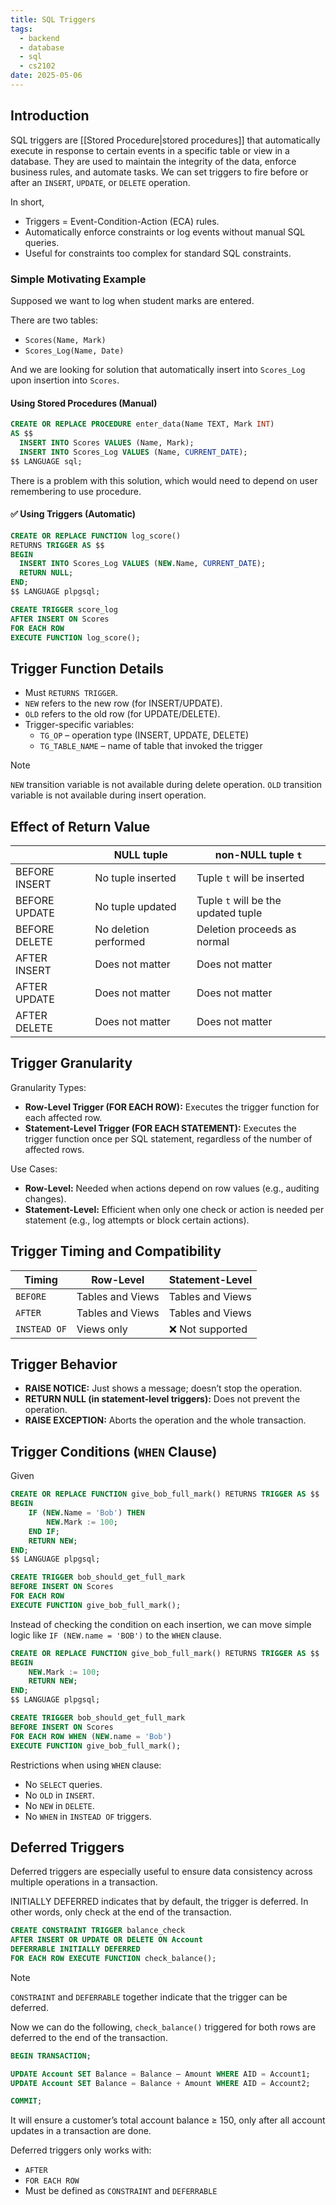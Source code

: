 ```yaml
---
title: SQL Triggers
tags:
  - backend
  - database
  - sql
  - cs2102
date: 2025-05-06
---
```

## Introduction
SQL triggers are [[Stored Procedure|stored procedures]] that automatically execute in response to certain events in a specific table or view in a database. They are used to maintain the integrity of the data, enforce business rules, and automate tasks. We can set triggers to fire before or after an `INSERT`, `UPDATE`, or `DELETE` operation.

In short,
- Triggers = Event-Condition-Action (ECA) rules.
- Automatically enforce constraints or log events without manual SQL queries.
- Useful for constraints too complex for standard SQL constraints.

### Simple Motivating Example
Supposed we want to log when student marks are entered.

There are two tables:
- `Scores(Name, Mark)`
- `Scores_Log(Name, Date)`

And we are looking for solution that automatically insert into `Scores_Log` upon insertion into `Scores`.

#### Using Stored Procedures (Manual)
```sql
CREATE OR REPLACE PROCEDURE enter_data(Name TEXT, Mark INT)
AS $$
  INSERT INTO Scores VALUES (Name, Mark);
  INSERT INTO Scores_Log VALUES (Name, CURRENT_DATE);
$$ LANGUAGE sql;
```
There is a problem with this solution, which would need to depend on user remembering to use procedure.

#### ✅ Using Triggers (Automatic)
```sql
CREATE OR REPLACE FUNCTION log_score()
RETURNS TRIGGER AS $$
BEGIN
  INSERT INTO Scores_Log VALUES (NEW.Name, CURRENT_DATE);
  RETURN NULL;
END;
$$ LANGUAGE plpgsql;

CREATE TRIGGER score_log
AFTER INSERT ON Scores
FOR EACH ROW
EXECUTE FUNCTION log_score();
```

## Trigger Function Details
- Must `RETURNS TRIGGER`.
- `NEW` refers to the new row (for INSERT/UPDATE).
- `OLD` refers to the old row (for UPDATE/DELETE).
- Trigger-specific variables:
	- `TG_OP` – operation type (INSERT, UPDATE, DELETE)
	- `TG_TABLE_NAME` – name of table that invoked the trigger

>[!note]
>`NEW` transition variable is not available during delete operation. `OLD` transition variable is not available during insert operation.
## Effect of Return Value


|               | NULL tuple            | non-NULL tuple `t`                  |
| ------------- | --------------------- | ----------------------------------- |
| BEFORE INSERT | No tuple inserted     | Tuple `t` will be inserted          |
| BEFORE UPDATE | No tuple updated      | Tuple `t` will be the updated tuple |
| BEFORE DELETE | No deletion performed | Deletion proceeds as normal         |
| AFTER INSERT  | Does not matter       | Does not matter                     |
| AFTER UPDATE  | Does not matter       | Does not matter                     |
| AFTER DELETE  | Does not matter       | Does not matter                     |
## Trigger Granularity

Granularity Types:
- **Row-Level Trigger (FOR EACH ROW):** Executes the trigger function for each affected row.
- **Statement-Level Trigger (FOR EACH STATEMENT):** Executes the trigger function once per SQL statement, regardless of the number of affected rows.

Use Cases:
- **Row-Level:** Needed when actions depend on row values (e.g., auditing changes).
- **Statement-Level:** Efficient when only one check or action is needed per statement (e.g., log attempts or block certain actions).

## Trigger Timing and Compatibility

| Timing       | Row-Level        | Statement-Level      |
| ------------ | ---------------- | -------------------- |
| `BEFORE`     | Tables and Views | Tables and Views<br> |
| `AFTER`      | Tables and Views | Tables and Views<br> |
| `INSTEAD OF` | Views only       | ❌ Not supported<br>  |
## Trigger Behavior
- **RAISE NOTICE:** Just shows a message; doesn’t stop the operation.
- **RETURN NULL (in statement-level triggers):** Does not prevent the operation.
- **RAISE EXCEPTION:** Aborts the operation and the whole transaction.

## Trigger Conditions (`WHEN` Clause)

Given
```sql
CREATE OR REPLACE FUNCTION give_bob_full_mark() RETURNS TRIGGER AS $$
BEGIN
	IF (NEW.Name = 'Bob') THEN
		NEW.Mark := 100;
	END IF;
	RETURN NEW;
END;
$$ LANGUAGE plpgsql;

CREATE TRIGGER bob_should_get_full_mark
BEFORE INSERT ON Scores
FOR EACH ROW
EXECUTE FUNCTION give_bob_full_mark();
```

Instead of checking the condition on each insertion, we can move simple logic like `IF (NEW.name = 'BOB')` to the `WHEN` clause.

```sql
CREATE OR REPLACE FUNCTION give_bob_full_mark() RETURNS TRIGGER AS $$
BEGIN
	NEW.Mark := 100;
	RETURN NEW;
END;
$$ LANGUAGE plpgsql;

CREATE TRIGGER bob_should_get_full_mark
BEFORE INSERT ON Scores
FOR EACH ROW WHEN (NEW.name = 'Bob')
EXECUTE FUNCTION give_bob_full_mark();
```

Restrictions when using `WHEN` clause:
- No `SELECT` queries.
- No `OLD` in `INSERT`.
- No `NEW` in `DELETE`.
- No `WHEN` in `INSTEAD OF` triggers.

## Deferred Triggers
Deferred triggers are especially useful to ensure data consistency across multiple operations in a transaction.

INITIALLY DEFERRED indicates that by default, the trigger is deferred. In other words, only check at the end of the transaction.

```sql
CREATE CONSTRAINT TRIGGER balance_check
AFTER INSERT OR UPDATE OR DELETE ON Account
DEFERRABLE INITIALLY DEFERRED
FOR EACH ROW EXECUTE FUNCTION check_balance();
```

>[!note]
>`CONSTRAINT` and `DEFERRABLE` together indicate that the trigger can be deferred.
>

Now we can do the following, `check_balance()` triggered for both rows are deferred to the end of the transaction.

```sql
BEGIN TRANSACTION;

UPDATE Account SET Balance = Balance – Amount WHERE AID = Account1;
UPDATE Account SET Balance = Balance + Amount WHERE AID = Account2;

COMMIT;
```

 It will ensure a customer’s total account balance ≥ 150, only after all account updates in a transaction are done.

Deferred triggers only works with:
- `AFTER`
- `FOR EACH ROW`
- Must be defined as `CONSTRAINT` and `DEFERRABLE`


